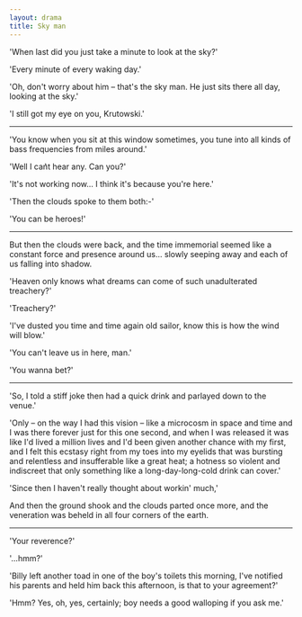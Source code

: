 ```yaml
---
layout: drama
title: Sky man
---
```


'When last did you just take a minute to look at the sky?' <br>

'Every minute of every waking day.' <br>

'Oh, don't worry about him – that's the sky man. He just sits there all day, looking at the sky.' <br>

'I still got my eye on you, Krutowski.' <br>

---

'You know when you sit at this window sometimes, you tune into all kinds of bass frequencies from miles around.' <br>

'Well I can͛t hear any. Can you?' <br>

'It's not working now... I think it's because you're here.' <br>

'Then the clouds spoke to them both:-' <br>

'You can be heroes!' <br>

---

But then the clouds were back, and the time immemorial seemed like a constant force and presence around us... slowly seeping away and each of us falling into shadow. <br>

'Heaven only knows what dreams can come of such unadulterated treachery?' <br>

'Treachery?' <br>

'I've dusted you time and time again old sailor, know this is how the wind will blow.' <br>

'You can't leave us in here, man.' <br>

'You wanna bet?' <br>

---

'So, I told a stiff joke then had a quick drink and parlayed down to the venue.' <br>

'Only – on the way I had this vision – like a microcosm in space and time and I was there forever just for this one second, and when I was released it was like I'd lived a million lives and I'd been given another chance with my first, and I felt this ecstasy right from my toes into my eyelids that was bursting and relentless and insufferable like a great heat; a hotness so violent and indiscreet that only something like a long-day-long-cold drink can cover.' <br>

'Since then I haven't really thought about workin' much,' <br>

And then the ground shook and the clouds parted once more, and the veneration was beheld in all four corners of the earth. <br>

---

'Your reverence?'<br>

'...hmm?'<br>

'Billy left another toad in one of the boy's toilets this morning, I've notified his parents and held him back this afternoon, is that to your agreement?'<br>

'Hmm? Yes, oh, yes, certainly; boy needs a good walloping if you ask me.'<br>
